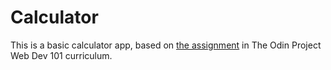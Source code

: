 # Calculator

This is a basic calculator app, based on [the assignment][1] in The Odin Project Web Dev 101 curriculum.

[1]: https://www.theodinproject.com/lessons/calculator#assignment